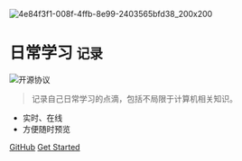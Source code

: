 

![4e84f3f1-008f-4ffb-8e99-2403565bfd38_200x200](https://cdn.jsdelivr.net/gh/sivanWu0222/ImageHosting@master/uPic/4e84f3f1-008f-4ffb-8e99-2403565bfd38_200x200.png)

# 日常学习 <small>记录</small>
![开源协议](https://img.shields.io/github/license/sivanWu0222/LearningRecord)


> 记录自己日常学习的点滴，包括不局限于计算机相关知识。

- 实时、在线 
- 方便随时预览

[GitHub](https://github.com/sivanWu0222/LearningRecord/)
[Get Started](#/?id=learningrecord)

<!-- 背景图片 -->


<!-- 背景色 -->

